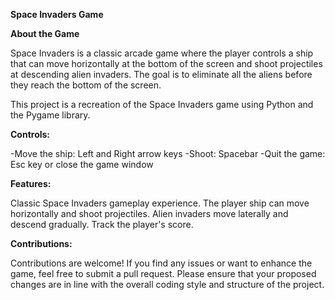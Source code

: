 **Space Invaders Game**

**About the Game**

Space Invaders is a classic arcade game where the player controls a ship that can move horizontally at the bottom of the screen and shoot projectiles at descending alien invaders. The goal is to eliminate all the aliens before they reach the bottom of the screen.

This project is a recreation of the Space Invaders game using Python and the Pygame library.

**Controls:**

-Move the ship: Left and Right arrow keys
-Shoot: Spacebar
-Quit the game: Esc key or close the game window

**Features:**

Classic Space Invaders gameplay experience.
The player ship can move horizontally and shoot projectiles.
Alien invaders move laterally and descend gradually.
Track the player's score.

**Contributions:**

Contributions are welcome! If you find any issues or want to enhance the game, feel free to submit a pull request. Please ensure that your proposed changes are in line with the overall coding style and structure of the project.
